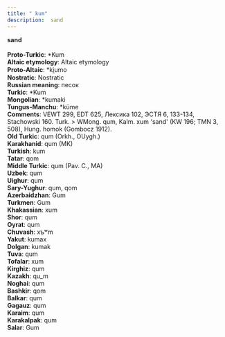 ```yaml
---
title: " kum"
description:  sand
---
```

<p data-pagefind-weight="0.5">
<strong> sand</strong><br><br>
<strong>Proto-Turkic</strong>:  *Kum<br>
<strong>Altaic etymology</strong>:  Altaic etymology<br>
<strong> Proto-Altaic</strong>:  *ki̯umo<br>
<strong>Nostratic</strong>:  Nostratic<br>
<strong>Russian meaning</strong>:  песок<br>
<strong>Turkic</strong>:  *Kum<br>
<strong>Mongolian</strong>:  *kumaki<br>
<strong>Tungus-Manchu</strong>:  *küme<br>
<strong>Comments</strong>:  VEWT 299, EDT 625, Лексика 102, ЭСТЯ 6, 133-134, Stachowski 160. Turk. > WMong. qum, Kalm. xum 'sand' (KW 196; TMN 3, 508), Hung. homok (Gombocz 1912).<br>
<strong>Old Turkic</strong>:  qum (Orkh., OUygh.)<br>
<strong>Karakhanid</strong>:  qum (MK)<br>
<strong>Turkish</strong>:  kum<br>
<strong>Tatar</strong>:  qom<br>
<strong>Middle Turkic</strong>:  qum (Pav. C., MA)<br>
<strong>Uzbek</strong>:  qum<br>
<strong>Uighur</strong>:  qum<br>
<strong>Sary-Yughur</strong>:  qum, qom<br>
<strong>Azerbaidzhan</strong>:  Gum<br>
<strong>Turkmen</strong>:  Gum<br>
<strong>Khakassian</strong>:  xum<br>
<strong>Shor</strong>:  qum<br>
<strong>Oyrat</strong>:  qum<br>
<strong>Chuvash</strong>:  xъʷm<br>
<strong>Yakut</strong>:  kumax<br>
<strong>Dolgan</strong>:  kumak<br>
<strong>Tuva</strong>:  qum<br>
<strong>Tofalar</strong>:  xum<br>
<strong>Kirghiz</strong>:  qum<br>
<strong>Kazakh</strong>:  qu_m<br>
<strong>Noghai</strong>:  qum<br>
<strong>Bashkir</strong>:  qom<br>
<strong>Balkar</strong>:  qum<br>
<strong>Gagauz</strong>:  qum<br>
<strong>Karaim</strong>:  qum<br>
<strong>Karakalpak</strong>:  qum<br>
<strong>Salar</strong>:  Gum<br>

</p>
